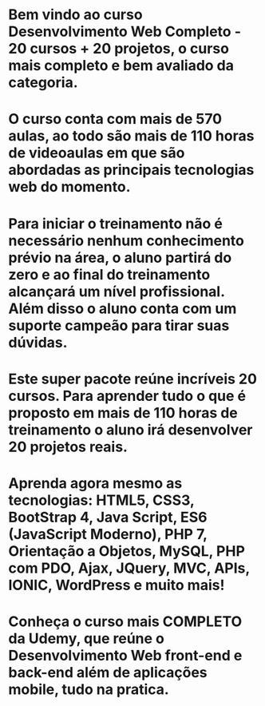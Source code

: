 # Bem vindo ao curso Desenvolvimento Web Completo - 20 cursos + 20 projetos, o curso mais completo e bem avaliado da categoria.

# O curso conta com mais de 570 aulas, ao todo são mais de 110 horas de videoaulas em que são abordadas as principais tecnologias web do momento.

# Para iniciar o treinamento não é necessário nenhum conhecimento prévio na área, o aluno partirá do zero e ao final do treinamento alcançará um nível profissional. Além disso o aluno conta com um suporte campeão para tirar suas dúvidas.

# Este super pacote reúne incríveis 20 cursos. Para aprender tudo o que é proposto em mais de 110 horas de treinamento o aluno irá desenvolver 20 projetos reais.

# Aprenda agora mesmo as tecnologias: HTML5, CSS3, BootStrap 4, Java Script, ES6 (JavaScript Moderno), PHP 7, Orientação a Objetos, MySQL, PHP com PDO, Ajax, JQuery, MVC, APIs, IONIC, WordPress e muito mais! 

# Conheça o curso mais COMPLETO da Udemy, que reúne o Desenvolvimento Web front-end e back-end além de aplicações mobile, tudo na pratica.